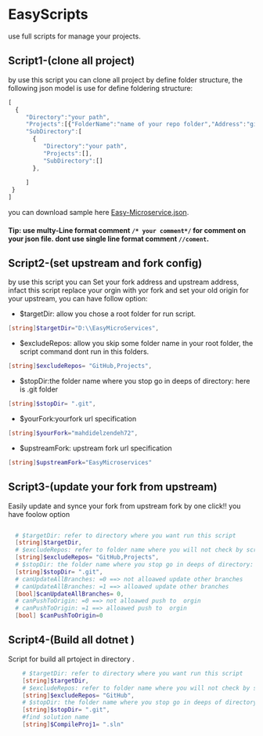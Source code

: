 # EasyScripts
use full scripts for manage your projects.
## Script1-(clone all project)
by use this script you can clone all project by define folder structure, the following json model is use for define foldering structure:
```js
[
  {
     "Directory":"your path",
     "Projects":[{"FolderName":"name of your repo folder","Address":"github url"},{"FolderName":"name of your repo folder","Address":"github url"}],
     "SubDirectory":[ 
       {
          "Directory":"your path",
          "Projects":[],
          "SubDirectory":[]
       },
    
     ]
 }
]

```
you can download sample here [Easy-Microservice.json](https://github.com/mahdidelzendeh72/EasyScripts/blob/develop/Script1-(clone%20all%20project)/Easy-Microservice.json).
#### Tip: use multy-Line format comment `/* your comment*/`  for comment on your json file. dont use single line format comment `//coment`.

## Script2-(set upstream and fork config)
by use this script you can Set your fork address and upstream address, infact this script replace your orgin with yor fork and set your old origin for your upstream,
you can have follow option:
- $targetDir: allow you chose a root folder for run script.
```ps1
[string]$targetDir="D:\\EasyMicroServices",
```
- $excludeRepos: allow you skip some folder name in your root folder, the script command dont run in this folders.
```	ps1
[string]$excludeRepos= "GitHub,Projects",
```

- $stopDir:the folder name where you stop go in deeps of directory: here is .git folder
```ps1
[string]$stopDir= ".git",
```
- $yourFork:yourfork url specification
```ps1
[string]$yourFork="mahdidelzendeh72",
```
- $upstreamFork: upstream fork url specification
```ps1	
[string]$upstreamFork="EasyMicroservices"	
```
## Script3-(update your fork from upstream)
Easily update and synce your fork from upstream fork by one click!!
you have foolow option
```ps1

  # $targetDir: refer to directory where you want run this script
  [string]$targetDir,
  # $excludeRepos: refer to folder name where you will not check by script
  [string]$excludeRepos= "GitHub,Projects",
  # $stopDir: the folder name where you stop go in deeps of directory: here is .git folder
  [string]$stopDir= ".git",
  # canUpdateAllBranches: =0 ==> not alloawed update other branches
  # canUpdateAllBranches: =1 ==> alloawed update other branches
  [bool]$canUpdateAllBranches= 0,
  # canPushToOrigin: =0 ==> not alloawed push to  orgin
  # canPushToOrigin: =1 ==> alloawed push to  orgin
  [bool] $canPushToOrigin=0	
  ```
## Script4-(Build all dotnet )
Script for build all prtoject in directory .

```ps1
    # $targetDir: refer to directory where you want run this script
    [string]$targetDir,
    # $excludeRepos: refer to folder name where you will not check by script
    [string]$excludeRepos= "GitHub",
    # $stopDir: the folder name where you stop go in deeps of directory: here is .git folder
    [string]$stopDir= ".git",
    #find solution name
    [string]$CompileProj1= ".sln"
```
